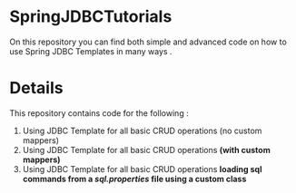 # SpringJDBCTutorials
On this repository you can find both simple and advanced code on how to use Spring JDBC Templates in many ways .

# Details

This repository contains code for the following :

1) Using JDBC Template for all basic CRUD operations (no custom mappers)
2) Using JDBC Template for all basic CRUD operations **(with custom mappers)**
3) Using JDBC Template for all basic CRUD operations 
   **loading sql commands from a *sql.properties* file using a custom class**
